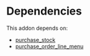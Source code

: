 # Dependencies

This addon depends on:

- [purchase_stock](https://github.com/bringout/oca-ocb-warehouse/tree/81e6496fce389797413505803016d3ac487ede13/odoo-bringout-oca-ocb-purchase_stock)
- [purchase_order_line_menu](https://github.com/bringout/oca-workflow-process)
